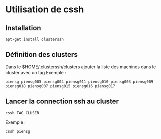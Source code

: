 # Utilisation de cssh

## Installation
```
apt-get install clusterssh
```

## Définition des clusters
Dans le $HOME/.clusterssh/clusters ajouter la liste des machines dans le cluster avec un tag 
Exemple :
```
piensg piensg005 piensg004 piensg011 piensg010 piensg003 piensg009 piensg018 piensg007 piensg015 piensg016 piensg017
```

## Lancer la connection ssh au cluster
```
cssh TAG_CLUSER
```
Exemple :
```
cssh piensg
```